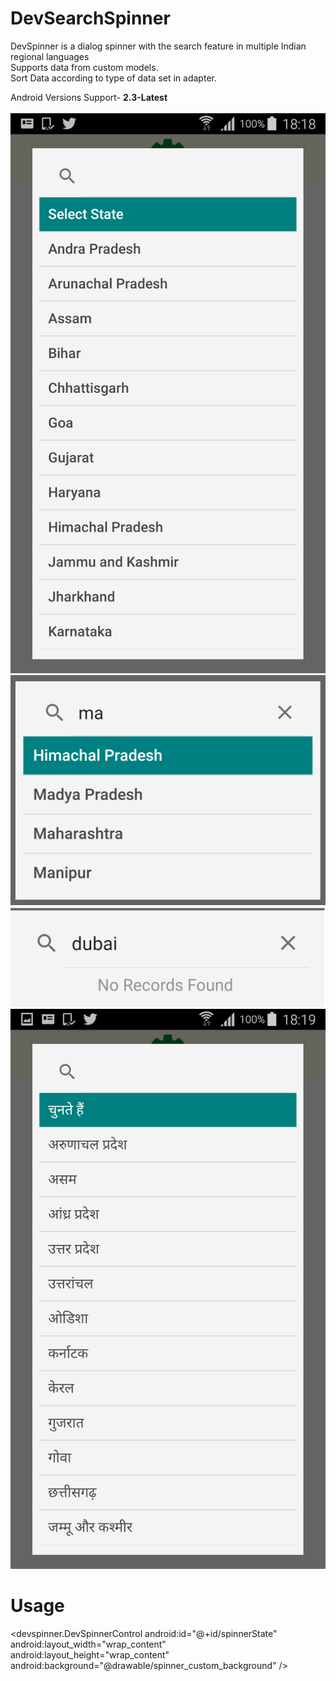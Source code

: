 # DevSearchSpinner
DevSpinner is a dialog spinner with the search feature in multiple Indian regional languages<br>
Supports data from custom models.<br>
Sort Data according to type of data set in adapter.<br>

Android Versions Support- <b>2.3-Latest</b><br><br>
![Screenshot](screen_one.png)
![Screenshot](screen_two.png)
![Screenshot](screen_three.png)
![Screenshot](screen_four.png)
# Usage
 <devspinner.DevSpinnerControl
        android:id="@+id/spinnerState"
        android:layout_width="wrap_content"
        android:layout_height="wrap_content"
        android:background="@drawable/spinner_custom_background"
           />

